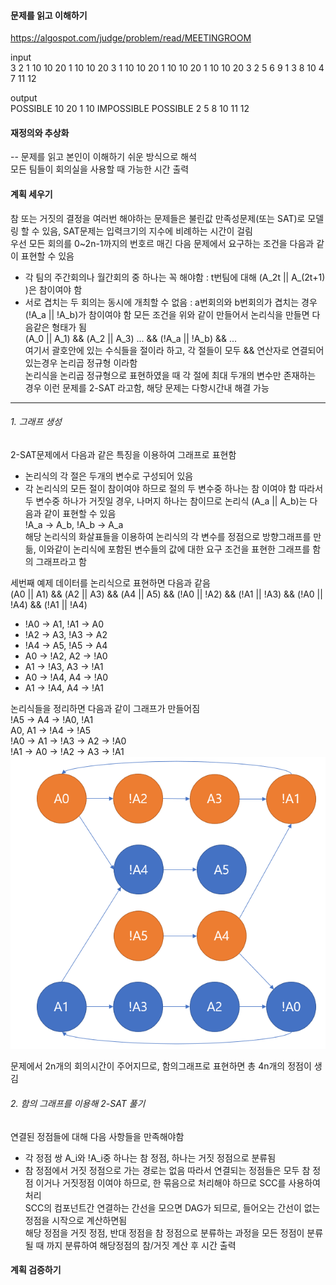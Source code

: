 #### 문제를 읽고 이해하기
https://algospot.com/judge/problem/read/MEETINGROOM

input</br>
3
2
1 10 10 20
1 10 10 20
3
1 10 10 20
1 10 10 20
1 10 10 20
3
2 5 6 9
1 3 8 10
4 7 11 12


output</br>
POSSIBLE
10 20
1 10
IMPOSSIBLE
POSSIBLE
2 5
8 10
11 12
 
#### 재정의와 추상화<br>
-- 문제를 읽고 본인이 이해하기 쉬운 방식으로 해석<br>
모든 팀들이 회의실을 사용할 때 가능한 시간 출력

#### 계획 세우기<br>
참 또는 거짓의 결정을 여러번 해야하는 문제들은 불린값 만족성문제(또는 SAT)로 모델링 할 수 있음, SAT문제는 입력크기의 지수에 비례하는 시간이 걸림<br>
우선 모든 회의를 0~2n-1까지의 번호르 매긴 다음 문제에서 요구하는 조건을 다음과 같이 표현할 수 있음<br>
- 각 팀의 주간회의나 월간회의 중 하나는 꼭 해야함 : t번팀에 대해 (A_2t || A_(2t+1) )은 참이여야 함
- 서로 겹치는 두 회의는 동시에 개최할 수 없음 : a번회의와 b번회의가 겹치는 경우 (!A_a || !A_b)가 참이여야 함
모든 조건을 위와 같이 만들어서 논리식을 만들면 다음같은 형태가 됨<br>
(A_0 || A_1) && (A_2 || A_3) ... && (!A_a || !A_b) && ... <br>
여기서 괄호안에 있는 수식들을 절이라 하고, 각 절들이 모두 && 연산자로 연결되어 있는경우 논리곱 정규형 이라함<br>
논리식을 논리곱 정규형으로 표현하였을 때 각 절에 최대 두개의 변수만 존재하는 경우 이런 문제를 2-SAT 라고함, 해당 문제는 다항시간내 해결 가능<br>

----

###### 1. 그래프 생성
2-SAT문제에서 다음과 같은 특징을 이용하여 그래프로 표현함
- 논리식의 각 절은 두개의 변수로 구성되어 있음
- 각 논리식의 모든 절이 참이여야 하므로 절의 두 변수중 하나는 참 이여야 함
따라서 두 변수중 하나가 거짓일 경우, 나머지 하나는 참이므로 논리식 (A_a || A_b)는 다음과 같이 표현할 수 있음<br>
!A_a -> A_b, !A_b -> A_a<br>
해당 논리식의 화살표들을 이용하여 논리식의 각 변수를 정점으로 방향그래프를 만듦, 이와같이 논리식에 포함된 변수들의 값에 대한 요구 조건을 표현한 그래프를 함의 그래프라고 함<br>

세번째 예제 데이터를 논리식으로 표현하면 다음과 같음<br>
(A0 || A1) && (A2 || A3) && (A4 || A5) && (!A0 || !A2) && (!A1 || !A3) && (!A0 || !A4) && (!A1 || !A4)<br>

- !A0 -> A1, !A1 -> A0
- !A2 -> A3, !A3 -> A2
- !A4 -> A5, !A5 -> A4
- A0 -> !A2, A2 -> !A0
- A1 -> !A3, A3 -> !A1
- A0 -> !A4, A4 -> !A0
- A1 -> !A4, A4 -> !A1

논리식들을 정리하면 다음과 같이 그래프가 만들어짐<br>
!A5 -> A4 -> !A0, !A1<br>
A0, A1 -> !A4 -> !A5<br>
!A0 -> A1 -> !A3 -> A2 -> !A0<br>
!A1 -> A0 -> !A2 -> A3 -> !A1<br>
![implication graph](./1.png)

문제에서 2n개의 회의시간이 주어지므로, 함의그래프로 표현하면 총 4n개의 정점이 생김<br>

###### 2. 함의 그래프를 이용해 2-SAT 풀기
연결된 정점들에 대해 다음 사항들을 만족해야함
- 각 정점 쌍 A_i와 !A_i중 하나는 참 정점, 하나는 거짓 정점으로 분류됨
- 참 정점에서 거짓 정점으로 가는 경로는 없음
따라서 연결되는 정점들은 모두 참 정점 이거나 거짓정점 이여야 하므로, 한 묶음으로 처리해야 하므로 SCC를 사용하여 처리<br>
SCC의 컴포넌트간 연결하는 간선을 모으면 DAG가 되므로, 들어오는 간선이 없는 정점을 시작으로 계산하면됨<br>
해당 정점을 거짓 정점, 반대 정점을 참 정점으로 분류하는 과정을 모든 정점이 분류될 때 까지 분류하여 해당정점의 참/거짓 계산 후 시간 출력

#### 계획 검증하기
